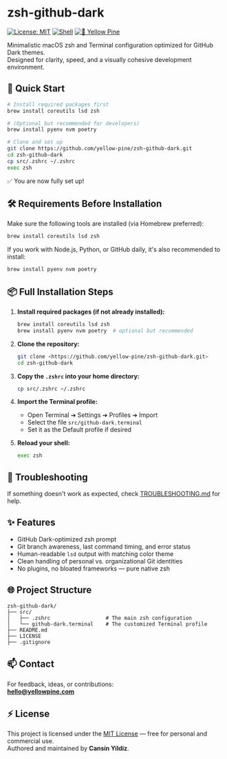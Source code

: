 # zsh-github-dark

[![License: MIT](https://img.shields.io/badge/license-MIT-blue.svg)](LICENSE)
[![Shell](https://img.shields.io/badge/Shell-zsh-green.svg)](https://www.zsh.org/)
[![💛 Yellow Pine](https://img.shields.io/badge/%F0%9F%92%9B%20Yellow%20Pine-gray.svg)](https://github.com/yellow-pine)

Minimalistic macOS zsh and Terminal configuration optimized for GitHub Dark themes.  
Designed for clarity, speed, and a visually cohesive development environment.

## 🚀 Quick Start

```bash
# Install required packages first
brew install coreutils lsd zsh

# (Optional but recommended for developers)
brew install pyenv nvm poetry

# Clone and set up
git clone https://github.com/yellow-pine/zsh-github-dark.git
cd zsh-github-dark
cp src/.zshrc ~/.zshrc
exec zsh
```

✅ You are now fully set up!

## 🛠 Requirements Before Installation

Make sure the following tools are installed (via Homebrew preferred):

```bash
brew install coreutils lsd zsh
```

If you work with Node.js, Python, or GitHub daily, it's also recommended to install:

```bash
brew install pyenv nvm poetry
```

## 📦 Full Installation Steps

1. **Install required packages (if not already installed):**

    ```bash
    brew install coreutils lsd zsh
    brew install pyenv nvm poetry  # optional but recommended
    ```

2. **Clone the repository:**

    ```bash
    git clone <https://github.com/yellow-pine/zsh-github-dark.git>
    cd zsh-github-dark
    ```

3. **Copy the `.zshrc` into your home directory:**

    ```bash
    cp src/.zshrc ~/.zshrc
    ```

4. **Import the Terminal profile:**

    - Open Terminal ➔ Settings ➔ Profiles ➔ Import
    - Select the file `src/github-dark.terminal`
    - Set it as the Default profile if desired

5. **Reload your shell:**

    ```bash
    exec zsh
    ```

## 🔵 Troubleshooting

If something doesn't work as expected, check [TROUBLESHOOTING.md](TROUBLESHOOTING.md) for help.

## ✨ Features

- GitHub Dark-optimized zsh prompt
- Git branch awareness, last command timing, and error status
- Human-readable `lsd` output with matching color theme
- Clean handling of personal vs. organizational Git identities
- No plugins, no bloated frameworks — pure native zsh

## 🌐 Project Structure

```plaintext
zsh-github-dark/
├── src/
│   ├── .zshrc                  # The main zsh configuration
│   └── github-dark.terminal    # The customized Terminal profile
├── README.md
├── LICENSE
├── .gitignore
```

## 📫 Contact

For feedback, ideas, or contributions:  
**<hello@yellowpine.com>**

## ⚡ License

This project is licensed under the [MIT License](LICENSE) — free for personal and commercial use.  
Authored and maintained by **Cansin Yildiz**.
